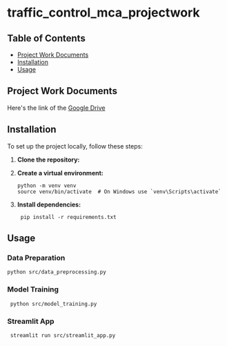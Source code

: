 # traffic_control_mca_projectwork

## Table of Contents
- [Project Work Documents](#Project-Work-Documents)
- [Installation](#installation)
- [Usage](#usage)



## Project Work Documents
Here's the link of the [Google Drive](https://drive.google.com/drive/folders/11zeYS3gM_f5eFOJgIRcMqRWtZtreQ3y7?usp=sharing)


## Installation
To set up the project locally, follow these steps:

1. **Clone the repository:**

2. **Create a virtual environment:**

       python -m venv venv
       source venv/bin/activate  # On Windows use `venv\Scripts\activate`

3. **Install dependencies:**

        pip install -r requirements.txt


## Usage

 ### Data Preparation

    python src/data_preprocessing.py
       
 ### Model Training

     python src/model_training.py

 ### Streamlit App

     streamlit run src/streamlit_app.py

